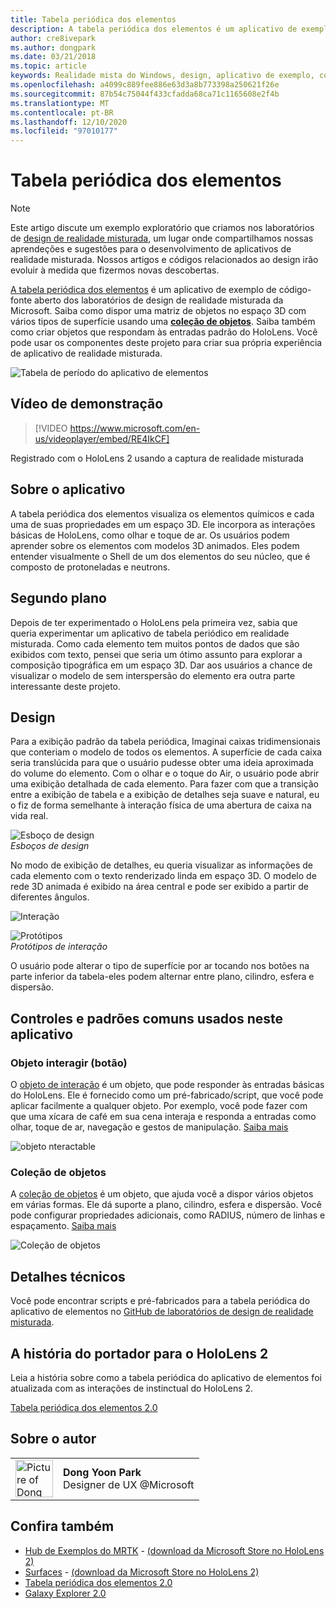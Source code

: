 ```yaml
---
title: Tabela periódica dos elementos
description: A tabela periódica dos elementos é um aplicativo de exemplo de código-fonte aberto dos laboratórios de design de realidade misturada da Microsoft. Saiba como criar uma matriz de objetos no espaço 3D com vários tipos de superfície usando uma coleção de objetos.
author: cre8ivepark
ms.author: dongpark
ms.date: 03/21/2018
ms.topic: article
keywords: Realidade mista do Windows, design, aplicativo de exemplo, controles, MRTK, kit de ferramentas de realidade misturada, Unity, aplicativos de exemplo, aplicativos de exemplo, software livre, Microsoft Store, HoloLens, headset de realidade misturada, headset de realidade mista do Windows, headset de realidade virtual
ms.openlocfilehash: a4099c889fee886e63d3a8b773398a250621f26e
ms.sourcegitcommit: 87b54c75044f433cfadda68ca71c1165608e2f4b
ms.translationtype: MT
ms.contentlocale: pt-BR
ms.lasthandoff: 12/10/2020
ms.locfileid: "97010177"
---
```

# <a name="periodic-table-of-the-elements"></a>Tabela periódica dos elementos

>[!NOTE]
>Este artigo discute um exemplo exploratório que criamos nos laboratórios de [design de realidade misturada](https://github.com/Microsoft/MRDesignLabs_Unity), um lugar onde compartilhamos nossas aprendeções e sugestões para o desenvolvimento de aplicativos de realidade misturada. Nossos artigos e códigos relacionados ao design irão evoluir à medida que fizermos novas descobertas.

[A tabela periódica dos elementos](https://github.com/Microsoft/MRDesignLabs_Unity_PeriodicTable) é um aplicativo de exemplo de código-fonte aberto dos laboratórios de design de realidade misturada da Microsoft. Saiba como dispor uma matriz de objetos no espaço 3D com vários tipos de superfície usando uma **[coleção de objetos](../../design/object-collection.md)**. Saiba também como criar objetos que respondam às entradas padrão do HoloLens. Você pode usar os componentes deste projeto para criar sua própria experiência de aplicativo de realidade misturada.

![Tabela de período do aplicativo de elementos](images/640px-periodictable-hero.jpg)

## <a name="demo-video"></a>Vídeo de demonstração 
> [!VIDEO https://www.microsoft.com/en-us/videoplayer/embed/RE4IkCF]

Registrado com o HoloLens 2 usando a captura de realidade misturada

## <a name="about-the-app"></a>Sobre o aplicativo

A tabela periódica dos elementos visualiza os elementos químicos e cada uma de suas propriedades em um espaço 3D. Ele incorpora as interações básicas de HoloLens, como olhar e toque de ar. Os usuários podem aprender sobre os elementos com modelos 3D animados. Eles podem entender visualmente o Shell de um dos elementos do seu núcleo, que é composto de protoneladas e neutrons.

## <a name="background"></a>Segundo plano

Depois de ter experimentado o HoloLens pela primeira vez, sabia que queria experimentar um aplicativo de tabela periódico em realidade misturada. Como cada elemento tem muitos pontos de dados que são exibidos com texto, pensei que seria um ótimo assunto para explorar a composição tipográfica em um espaço 3D. Dar aos usuários a chance de visualizar o modelo de sem interspersão do elemento era outra parte interessante deste projeto.

## <a name="design"></a>Design

Para a exibição padrão da tabela periódica, Imaginai caixas tridimensionais que conteriam o modelo de todos os elementos. A superfície de cada caixa seria translúcida para que o usuário pudesse obter uma ideia aproximada do volume do elemento. Com o olhar e o toque do Air, o usuário pode abrir uma exibição detalhada de cada elemento. Para fazer com que a transição entre a exibição de tabela e a exibição de detalhes seja suave e natural, eu o fiz de forma semelhante à interação física de uma abertura de caixa na vida real.

![Esboço de design](images/640px-sketch20170406.jpg)<br>
*Esboços de design*

No modo de exibição de detalhes, eu queria visualizar as informações de cada elemento com o texto renderizado linda em espaço 3D. O modelo de rede 3D animada é exibido na área central e pode ser exibido a partir de diferentes ângulos.

![Interação](images/640px-periodictable-interaction.jpg)

![Protótipos](images/640px-periodictable-prototypes.jpg)<br>
*Protótipos de interação*

O usuário pode alterar o tipo de superfície por ar tocando nos botões na parte inferior da tabela-eles podem alternar entre plano, cilindro, esfera e dispersão.

## <a name="common-controls-and-patterns-used-in-this-app"></a>Controles e padrões comuns usados neste aplicativo

### <a name="interactable-object-button"></a>Objeto interagir (botão)

O [objeto de interação](../../design/interactable-object.md) é um objeto, que pode responder às entradas básicas do HoloLens. Ele é fornecido como um pré-fabricado/script, que você pode aplicar facilmente a qualquer objeto. Por exemplo, você pode fazer com que uma xícara de café em sua cena interaja e responda a entradas como olhar, toque de ar, navegação e gestos de manipulação. [Saiba mais](../../design/interactable-object.md)

![objeto nteractable](images/640px-periodictable-interactableobject.jpg)

### <a name="object-collection"></a>Coleção de objetos

A [coleção de objetos](../../design/object-collection.md) é um objeto, que ajuda você a dispor vários objetos em várias formas. Ele dá suporte a plano, cilindro, esfera e dispersão. Você pode configurar propriedades adicionais, como RADIUS, número de linhas e espaçamento. [Saiba mais](../../design/object-collection.md)

![Coleção de objetos](images/640px-periodictable-collections.jpg)

## <a name="technical-details"></a>Detalhes técnicos

Você pode encontrar scripts e pré-fabricados para a tabela periódica do aplicativo de elementos no [GitHub de laboratórios de design de realidade misturada](https://github.com/Microsoft/MRDesignLabs_Unity_PeriodicTable).

## <a name="porting-story-for-hololens-2"></a>A história do portador para o HoloLens 2

Leia a história sobre como a tabela periódica do aplicativo de elementos foi atualizada com as interações de instinctual do HoloLens 2.

[Tabela periódica dos elementos 2.0](https://medium.com/@dongyoonpark/bringing-the-periodic-table-of-the-elements-app-to-hololens-2-with-mrtk-v2-a6e3d8362158)




## <a name="about-the-author"></a>Sobre o autor

<table style="border-collapse:collapse" padding-left="0px">
<tr>
<td style="border-style: none" width="60px"><img alt="Picture of Dong Yoon Park" width="60" height="60" src="images/dongyoonpark.jpg"></td>
<td style="border-style: none"><b>Dong Yoon Park</b><br>Designer de UX @Microsoft</td>
</tr>
</table>

## <a name="see-also"></a>Confira também

* [Hub de Exemplos do MRTK](https://microsoft.github.io/MixedRealityToolkit-Unity/Documentation/README_ExampleHub.html) - [(download da Microsoft Store no HoloLens 2)](https://www.microsoft.com/en-us/p/mrtk-examples-hub/9mv8c39l2sj4)
* [Surfaces](sampleapp-surfaces.md) - [(download da Microsoft Store no HoloLens 2)](https://www.microsoft.com/en-us/p/surfaces/9nvkpv3sk3x0)
* [Tabela periódica dos elementos 2.0](https://medium.com/@dongyoonpark/bringing-the-periodic-table-of-the-elements-app-to-hololens-2-with-mrtk-v2-a6e3d8362158)
* [Galaxy Explorer 2.0](galaxy-explorer-update.md)
